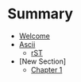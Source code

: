 # Summary

* [Welcome](README.md)
* [Ascii](ascii.adoc)
   * [rST](sdk.rst)
* [New Section]
   * [Chapter 1](chapter1.md)
